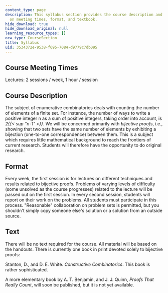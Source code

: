 ```yaml
---
content_type: page
description: This syllabus section provides the course description and information
  on meeting times, format, and textbook.
hide_download: true
hide_download_original: null
learning_resource_types: []
ocw_type: CourseSection
title: Syllabus
uid: 3534372e-9538-f695-7084-d9779c7db095
---
```


Course Meeting Times
--------------------

Lectures: 2 sessions / week, 1 hour / session

Course Description
------------------

The subject of enumerative combinatorics deals with counting the number of elements of a finite set. For instance, the number of ways to write a positive integer n as a sum of positive integers, taking order into account, is _2{{< sup "n-1" >}}_. We will be concerned primarily with _bijective proofs_, i.e., showing that two sets have the same number of elements by exhibiting a bijection (one-to-one correspondence) between them. This is a subject which requires little mathematical background to reach the frontiers of current research. Students will therefore have the opportunity to do original research.

Format
------

Every week, the first session is for lectures on different techniques and results related to bijective proofs. Problems of varying levels of difficulty (some unsolved as the course progresses) related to the lecture will be passed out on the first session. In every second session, students will report on their work on the problems. All students must participate in this process. "Reasonable" collaboration on problem sets is permitted, but you shouldn't simply copy someone else's solution or a solution from an outside source.

Text
----

There will be no text required for the course. All material will be based on the handouts. There is currently one book in print devoted solely to bijective proofs:

Stanton, D., and D. E. White. _Constructive Combinatorics_. This book is rather sophisticated.

A more elementary book by A. T. Benjamin, and J. J. Quinn, _Proofs That Really Count_, will soon be published, but it is not yet available.